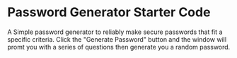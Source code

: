 # Password Generator Starter Code
A Simple password generator to reliably make secure passwords that fit a specific criteria. Click the "Generate Password" button and the window will promt you with a series of questions then generate you a random password.